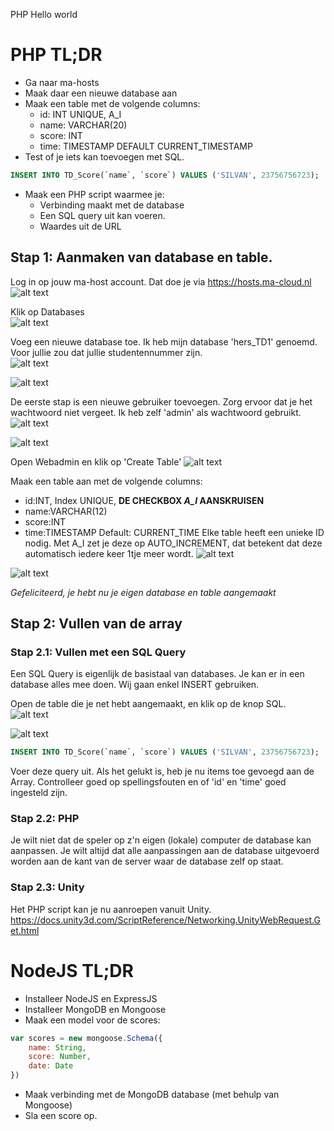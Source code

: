 PHP Hello world

# PHP TL;DR
* Ga naar ma-hosts
* Maak daar een nieuwe database aan
* Maak een table met de volgende columns:
    * id: INT UNIQUE, A_I 
    * name: VARCHAR(20)
    * score: INT
    * time: TIMESTAMP DEFAULT CURRENT_TIMESTAMP
* Test of je iets kan toevoegen met SQL.
```SQL
INSERT INTO TD_Score(`name`, `score`) VALUES ('SILVAN', 23756756723);
```
* Maak een PHP script waarmee je:
    * Verbinding maakt met de database
    * Een SQL query uit kan voeren.
    * Waardes uit de URL

## Stap 1: Aanmaken van database en table. 
Log in op jouw ma-host account. Dat doe je via https://hosts.ma-cloud.nl
![alt text](https://raw.githubusercontent.com/MediacollegeAmsterdam/GPR2-2019/Les-5/Les%205%20Databases/images/db1.png)

Klik op Databases    
![alt text](https://github.com/MediacollegeAmsterdam/GPR2-2019/blob/Les-5/Les%205%20Databases/images/%2011.35.37.png?raw=true)

Voeg een nieuwe database toe. Ik heb mijn database 'hers_TD1' genoemd. Voor jullie zou dat jullie studentennummer zijn.    
![alt text](https://github.com/MediacollegeAmsterdam/GPR2-2019/blob/Les-5/Les%205%20Databases/images/%2011.36.21.png?raw=true)

![alt text](https://github.com/MediacollegeAmsterdam/GPR2-2019/blob/Les-5/Les%205%20Databases/images/%2011.36.30.png?raw=true)

De eerste stap is een nieuwe gebruiker toevoegen. Zorg ervoor dat je het wachtwoord niet vergeet. Ik heb zelf 'admin' als wachtwoord gebruikt.    
![alt text](https://github.com/MediacollegeAmsterdam/GPR2-2019/blob/Les-5/Les%205%20Databases/images/%2011.36.52.png?raw=true)

![alt text](https://github.com/MediacollegeAmsterdam/GPR2-2019/blob/Les-5/Les%205%20Databases/images/%2011.40.14.png?raw=true)

Open Webadmin en klik op 'Create Table'
![alt text](https://github.com/MediacollegeAmsterdam/GPR2-2019/blob/Les-5/Les%205%20Databases/images/%2011.40.32.png?raw=true)

Maak een table aan met de volgende columns:
* id:INT, Index UNIQUE, **DE CHECKBOX *A_I* AANSKRUISEN**
* name:VARCHAR(12)
* score:INT
* time:TIMESTAMP Default: CURRENT_TIME
Elke table heeft een unieke ID nodig. Met A_I zet je deze op AUTO_INCREMENT, dat betekent dat deze automatisch iedere keer 1tje meer wordt.
![alt text](https://github.com/MediacollegeAmsterdam/GPR2-2019/blob/Les-5/Les%205%20Databases/images/%2011.59.41.png?raw=true)

![alt text](https://raw.githubusercontent.com/MediacollegeAmsterdam/GPR2-2019/Les-5/Les%205%20Databases/images/%2012.00.00.png?raw=true)

*Gefeliciteerd, je hebt nu je eigen database en table aangemaakt*
 

## Stap 2: Vullen van de array
### Stap 2.1: Vullen met een SQL Query
Een SQL Query is eigenlijk de basistaal van databases. Je kan er in een database alles mee doen. Wij gaan enkel INSERT gebruiken. 

Open de table die je net hebt aangemaakt, en klik op de knop SQL.
![alt text](https://raw.githubusercontent.com/MediacollegeAmsterdam/GPR2-2019/Les-5/Les%205%20Databases/images/sql/09.22.18.png?raw=true)

![alt text](https://github.com/MediacollegeAmsterdam/GPR2-2019/blob/Les-5/Les%205%20Databases/images/%2011.40.32.png?raw=true)
```SQL
INSERT INTO TD_Score(`name`, `score`) VALUES ('SILVAN', 23756756723);
```
Voer deze query uit. Als het gelukt is, heb je nu items toe gevoegd aan de Array. Controlleer goed op spellingsfouten en of 'id' en 'time' goed ingesteld zijn.

### Stap 2.2: PHP
Je wilt niet dat de speler op z'n eigen (lokale) computer de database kan aanpassen. Je wilt altijd dat alle aanpassingen aan de database uitgevoerd worden aan de kant van de server waar de database zelf op staat. 

### Stap 2.3: Unity
Het PHP script kan je nu aanroepen vanuit Unity.
https://docs.unity3d.com/ScriptReference/Networking.UnityWebRequest.Get.html

# NodeJS TL;DR
* Installeer NodeJS en ExpressJS
* Installeer MongoDB en Mongoose
* Maak een model voor de scores:
```Javascript
var scores = new mongoose.Schema({
    name: String,
    score: Number,
    date: Date
})
```
* Maak verbinding met de MongoDB database (met behulp van Mongoose)
* Sla een score op.